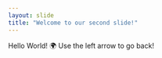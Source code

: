 ```yaml
---
layout: slide
title: "Welcome to our second slide!"
---
```

Hello World! 🌍
Use the left arrow to go back!
